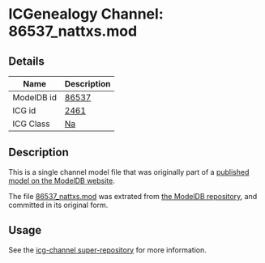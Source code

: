 # ICGenealogy Channel: 86537\_nattxs.mod

## Details

Name | Description
---- | -----------
ModelDB id | [86537](http://senselab.med.yale.edu/ModelDB/ShowModel.cshtml?model=86537)
ICG id | [2461](http://icg.neurotheory.ox.ac.uk/channels/2/2461)
ICG Class | [Na](http://icg.neurotheory.ox.ac.uk/channels/2)

## Description

This is a single channel model file that was originally part of a [published model on the ModelDB website](http://senselab.med.yale.edu/mModelDB/ShowModel.cshtml?model=86537).

The file [86537\_nattxs.mod](86537_nattxs.mod) was extrated from [the ModelDB repository](http://senselab.med.yale.edu/ModelDB/ShowModel.cshtml?model=86537), and committed in its original form.

## Usage

See the [icg-channel super-repository](https://github.com/icgenealogy/icg-channels) for more information.